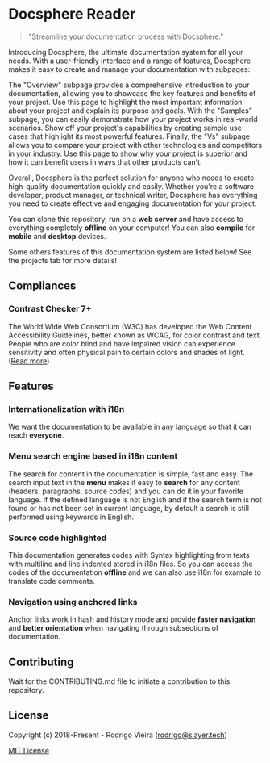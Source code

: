# Docsphere Reader

> "Streamline your documentation process with Docsphere."

Introducing Docsphere, the ultimate documentation system for all your needs. With a user-friendly interface and a range of features, Docsphere makes it easy to create and manage your documentation with subpages:

The "Overview" subpage provides a comprehensive introduction to your documentation, allowing you to showcase the key features and benefits of your project. Use this page to highlight the most important information about your project and explain its purpose and goals.
With the "Samples" subpage, you can easily demonstrate how your project works in real-world scenarios. Show off your project's capabilities by creating sample use cases that highlight its most powerful features.
Finally, the "Vs" subpage allows you to compare your project with other technologies and competitors in your industry. Use this page to show why your project is superior and how it can benefit users in ways that other products can't.

Overall, Docsphere is the perfect solution for anyone who needs to create high-quality documentation quickly and easily. Whether you're a software developer, product manager, or technical writer, Docsphere has everything you need to create effective and engaging documentation for your project.

You can clone this repository, run on a **web server** and have access to everything completely **offline** on your computer!
You can also **compile** for **mobile** and **desktop** devices.

Some others features of this documentation system are listed below!
See the projects tab for more details!

## Compliances

### Contrast Checker 7+

The World Wide Web Consortium (W3C) has developed the Web Content Accessibility Guidelines, better known as WCAG, for color contrast and text.
People who are color blind and have impaired vision can experience sensitivity and often physical pain to certain colors and shades of light.
([Read more](https://www.w3.org/TR/2008/REC-WCAG20-20081211/#visual-audio-contrast-contrast "Read more"))

## Features

### Internationalization with i18n

We want the documentation to be available in any language so that it can reach **everyone**.

### Menu search engine based in i18n content

The search for content in the documentation is simple, fast and easy.
The search input text in the **menu** makes it easy to **search** for any content (headers, paragraphs, source codes) and you can do it in your favorite language.
If the defined language is not English and if the search term is not found or has not been set in current language, by default a search is still performed using keywords in English.

### Source code highlighted

This documentation generates codes with Syntax highlighting from texts with multiline and line indented stored in i18n files. So you can access the codes of the documentation **offline** and we can also use i18n for example to translate code comments.

### Navigation using anchored links

Anchor links work in hash and history mode and provide **faster navigation** and **better orientation** when navigating through subsections of documentation.

## Contributing

Wait for the CONTRIBUTING.md file to initiate a contribution to this repository.

## License

Copyright (c) 2018-Present - Rodrigo Vieira (rodrigo@slayer.tech)

[MIT License](http://en.wikipedia.org/wiki/MIT_License)
